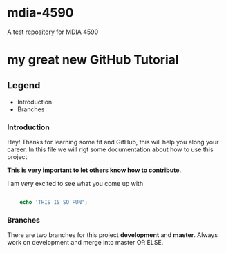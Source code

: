 # mdia-4590
A test repository for MDIA 4590

# my great new GitHub Tutorial

## Legend
- Introduction
- Branches

### Introduction
Hey! Thanks for learning some fit and GitHub, this will help you along your career. In this file we will rigt some documentation about how to use this project

__This is very important to let others know how to contribute__.

I am _very_ excited to see what you come up with 

```php

	echo 'THIS IS SO FUN';

```

### Branches
There are two branches for this project **development** and **master**. Always work on development and merge into master OR ELSE.

